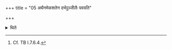+++
title = "05 अथैनमेकशतेन दर्भपुञ्जीलैः पवयति"

+++

<details><summary>थिते</summary>

5. (The Adhvaryu) purifies him (the sacrificer) by means of one hundred and one Darbha tufts[^1] and (the sacrificer) an oints (the eyes) with one hundred one Darbha(tufts).   

[^1]: Cf. TB I.7.6.4. 
</details>
